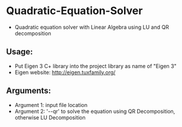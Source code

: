# Quadratic-Equation-Solver
- Quadratic equation solver with Linear Algebra using LU and QR decomposition

## Usage:
- Put Eigen 3 C+ library into the project library as name of "Eigen 3"
- Eigen website: http://eigen.tuxfamily.org/

## Arguments:
- Argument 1: input file location
- Argument 2: '--qr' to solve the equation using QR Decomposition, otherwise LU Decomposition
